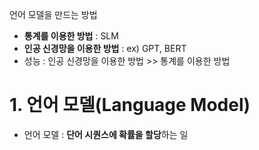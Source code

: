 언어 모델을 만드는 방법
- **통계를 이용한 방법** : SLM
- **인공 신경망을 이용한 방법** : ex) GPT, BERT
- 성능 : 인공 신경망을 이용한 방법 >> 통계를 이용한 방법

# 1. 언어 모델(Language Model)
- 언어 모델 : **단어 시퀀스에 확률을 할당**하는 일
